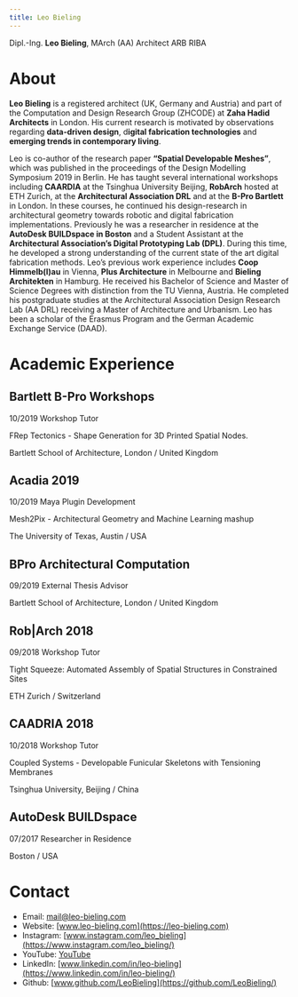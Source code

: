 ```yaml
---
title: Leo Bieling
---
```

Dipl.-Ing. **Leo Bieling**, MArch (AA) Architect ARB RIBA

# About

**Leo Bieling** is a registered architect (UK, Germany and Austria) and part of the Computation and Design Research Group (ZHCODE) at **Zaha Hadid Architects** in London. His current research is motivated by observations regarding **data-driven design**, d**igital fabrication technologies** and **emerging trends in contemporary living**.

Leo is co-author of the research paper **“Spatial Developable Meshes”**, which was published in the proceedings of the Design Modelling Symposium 2019 in Berlin. He has taught several international workshops including **CAARDIA** at the Tsinghua University Beijing, **RobArch** hosted at ETH Zurich, at the **Architectural Association DRL** and at the **B-Pro Bartlett** in London. In these courses, he continued his design-research in architectural geometry towards robotic and digital fabrication implementations. Previously he was a researcher in residence at the **AutoDesk BUILDspace in Boston** and a Student Assistant at the **Architectural Association’s Digital Prototyping Lab (DPL)**. During this time, he developed a strong understanding of the current state of the art digital fabrication methods. Leo’s previous work experience includes **Coop Himmelb(l)au** in Vienna, **Plus Architecture** in Melbourne and **Bieling Architekten** in Hamburg. He received his Bachelor of Science and Master of Science Degrees with distinction from the TU Vienna, Austria. He completed his postgraduate studies at the Architectural Association Design Research Lab (AA DRL) receiving a Master of Architecture and Urbanism. Leo has been a scholar of the Erasmus Program and the German Academic Exchange Service (DAAD).

# Academic Experience
## Bartlett B-Pro Workshops
10/2019 Workshop Tutor

FRep Tectonics - Shape Generation for 3D Printed Spatial Nodes.

Bartlett School of Architecture, London / United Kingdom
## Acadia 2019
10/2019 Maya Plugin Development

Mesh2Pix - Architectural Geometry and Machine Learning mashup

The University of Texas, Austin / USA
## BPro Architectural Computation
09/2019 External Thesis Advisor

Bartlett School of Architecture, London / United Kingdom
## Rob|Arch 2018
09/2018 Workshop Tutor

Tight Squeeze: Automated Assembly of Spatial Structures in Constrained Sites

ETH Zurich / Switzerland
## CAADRIA 2018
10/2018 Workshop Tutor

Coupled Systems - Developable Funicular Skeletons with Tensioning Membranes

Tsinghua University, Beijing / China
## AutoDesk BUILDspace
07/2017 Researcher in Residence

Boston / USA

# Contact

* Email: [mail@leo-bieling.com](mailto:mail@leo-bieling.com)
* Website: [www.leo-bieling.com](https://leo-bieling.com)
* Instagram: [www.instagram.com/leo_bieling](https://www.instagram.com/leo_bieling/)
* YouTube: [YouTube](https://www.youtube.com/channel/UCxD8UzomPJHqZDVxF-7_urw/featured?view_as=subscriber)
* LinkedIn: [www.linkedin.com/in/leo-bieling](https://www.linkedin.com/in/leo-bieling/)
* Github: [www.github.com/LeoBieling](https://github.com/LeoBieling/)



<!-- 
# Studies

## Code

## Tools I Use

# Teaching

## CAARDIA 2018 Beijing

## Rob|Arch 2018 Zurich

# Lectures

## Design Modelling Symposium 2019 Berlin

# Writings

-->